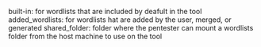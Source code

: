 built-in: for wordlists that are included by deafult in the tool
added_wordlists: for wordlists hat are added by the user, merged, or generated
shared_folder: folder where the pentester can mount a wordlists folder from the host machine to use on the tool
